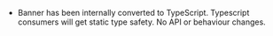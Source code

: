 - Banner has been internally converted to TypeScript. Typescript consumers will get static type safety. No API or behaviour changes.